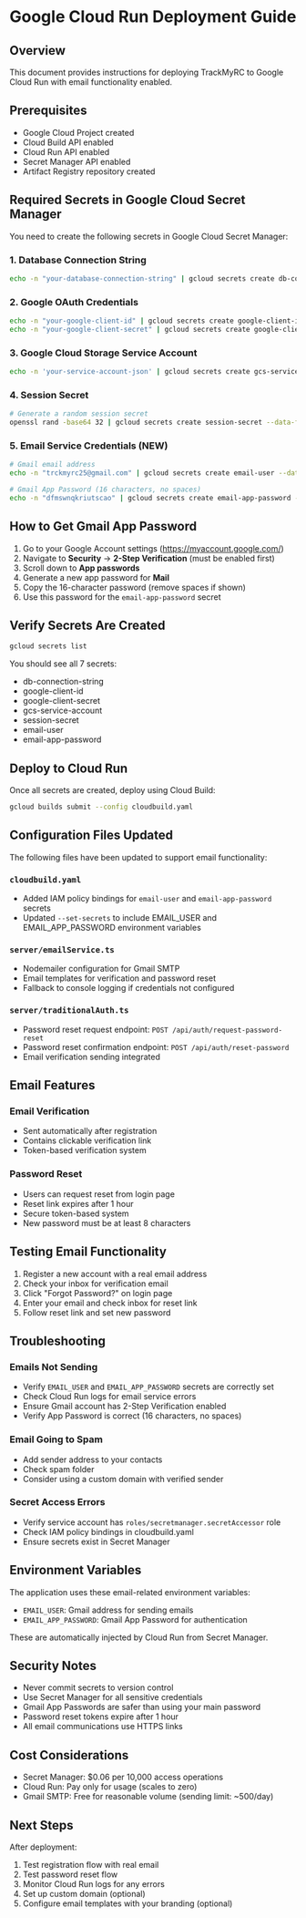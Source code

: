 # Google Cloud Run Deployment Guide

## Overview
This document provides instructions for deploying TrackMyRC to Google Cloud Run with email functionality enabled.

## Prerequisites
- Google Cloud Project created
- Cloud Build API enabled
- Cloud Run API enabled
- Secret Manager API enabled
- Artifact Registry repository created

## Required Secrets in Google Cloud Secret Manager

You need to create the following secrets in Google Cloud Secret Manager:

### 1. Database Connection String
```bash
echo -n "your-database-connection-string" | gcloud secrets create db-connection-string --data-file=-
```

### 2. Google OAuth Credentials
```bash
echo -n "your-google-client-id" | gcloud secrets create google-client-id --data-file=-
echo -n "your-google-client-secret" | gcloud secrets create google-client-secret --data-file=-
```

### 3. Google Cloud Storage Service Account
```bash
echo -n 'your-service-account-json' | gcloud secrets create gcs-service-account --data-file=-
```

### 4. Session Secret
```bash
# Generate a random session secret
openssl rand -base64 32 | gcloud secrets create session-secret --data-file=-
```

### 5. Email Service Credentials (NEW)
```bash
# Gmail email address
echo -n "trckmyrc25@gmail.com" | gcloud secrets create email-user --data-file=-

# Gmail App Password (16 characters, no spaces)
echo -n "dfmswnqkriutscao" | gcloud secrets create email-app-password --data-file=-
```

## How to Get Gmail App Password

1. Go to your Google Account settings (https://myaccount.google.com/)
2. Navigate to **Security** → **2-Step Verification** (must be enabled first)
3. Scroll down to **App passwords**
4. Generate a new app password for **Mail**
5. Copy the 16-character password (remove spaces if shown)
6. Use this password for the `email-app-password` secret

## Verify Secrets Are Created

```bash
gcloud secrets list
```

You should see all 7 secrets:
- db-connection-string
- google-client-id
- google-client-secret
- gcs-service-account
- session-secret
- email-user
- email-app-password

## Deploy to Cloud Run

Once all secrets are created, deploy using Cloud Build:

```bash
gcloud builds submit --config cloudbuild.yaml
```

## Configuration Files Updated

The following files have been updated to support email functionality:

### `cloudbuild.yaml`
- Added IAM policy bindings for `email-user` and `email-app-password` secrets
- Updated `--set-secrets` to include EMAIL_USER and EMAIL_APP_PASSWORD environment variables

### `server/emailService.ts`
- Nodemailer configuration for Gmail SMTP
- Email templates for verification and password reset
- Fallback to console logging if credentials not configured

### `server/traditionalAuth.ts`
- Password reset request endpoint: `POST /api/auth/request-password-reset`
- Password reset confirmation endpoint: `POST /api/auth/reset-password`
- Email verification sending integrated

## Email Features

### Email Verification
- Sent automatically after registration
- Contains clickable verification link
- Token-based verification system

### Password Reset
- Users can request reset from login page
- Reset link expires after 1 hour
- Secure token-based system
- New password must be at least 8 characters

## Testing Email Functionality

1. Register a new account with a real email address
2. Check your inbox for verification email
3. Click "Forgot Password?" on login page
4. Enter your email and check inbox for reset link
5. Follow reset link and set new password

## Troubleshooting

### Emails Not Sending
- Verify `EMAIL_USER` and `EMAIL_APP_PASSWORD` secrets are correctly set
- Check Cloud Run logs for email service errors
- Ensure Gmail account has 2-Step Verification enabled
- Verify App Password is correct (16 characters, no spaces)

### Email Going to Spam
- Add sender address to your contacts
- Check spam folder
- Consider using a custom domain with verified sender

### Secret Access Errors
- Verify service account has `roles/secretmanager.secretAccessor` role
- Check IAM policy bindings in cloudbuild.yaml
- Ensure secrets exist in Secret Manager

## Environment Variables

The application uses these email-related environment variables:

- `EMAIL_USER`: Gmail address for sending emails
- `EMAIL_APP_PASSWORD`: Gmail App Password for authentication

These are automatically injected by Cloud Run from Secret Manager.

## Security Notes

- Never commit secrets to version control
- Use Secret Manager for all sensitive credentials
- Gmail App Passwords are safer than using your main password
- Password reset tokens expire after 1 hour
- All email communications use HTTPS links

## Cost Considerations

- Secret Manager: $0.06 per 10,000 access operations
- Cloud Run: Pay only for usage (scales to zero)
- Gmail SMTP: Free for reasonable volume (sending limit: ~500/day)

## Next Steps

After deployment:
1. Test registration flow with real email
2. Test password reset flow
3. Monitor Cloud Run logs for any errors
4. Set up custom domain (optional)
5. Configure email templates with your branding (optional)
